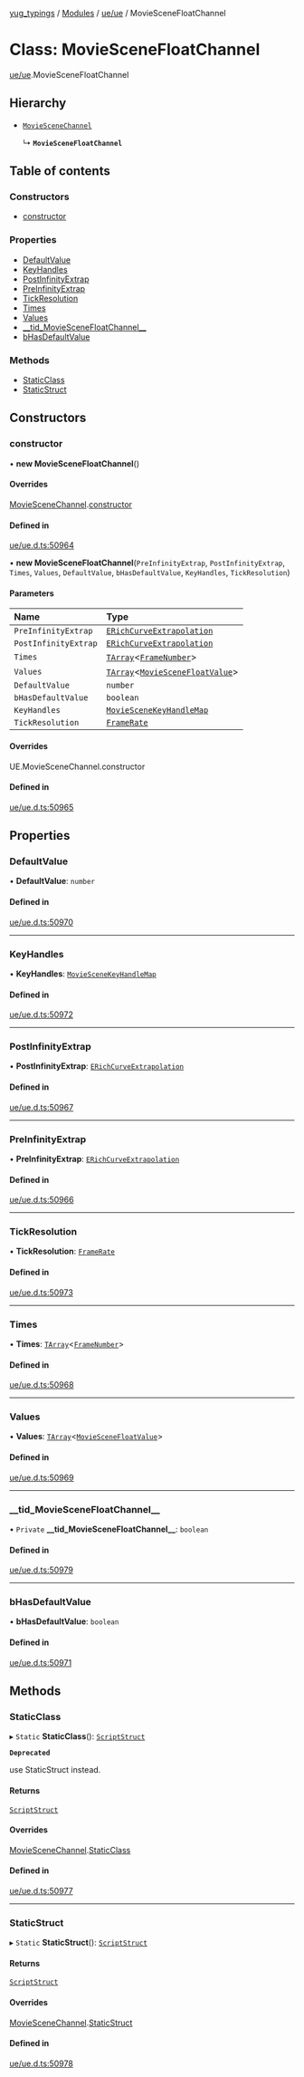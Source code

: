 [yug_typings](../README.md) / [Modules](../modules.md) / [ue/ue](../modules/ue_ue.md) / MovieSceneFloatChannel

# Class: MovieSceneFloatChannel

[ue/ue](../modules/ue_ue.md).MovieSceneFloatChannel

## Hierarchy

- [`MovieSceneChannel`](ue_ue.MovieSceneChannel.md)

  ↳ **`MovieSceneFloatChannel`**

## Table of contents

### Constructors

- [constructor](ue_ue.MovieSceneFloatChannel.md#constructor)

### Properties

- [DefaultValue](ue_ue.MovieSceneFloatChannel.md#defaultvalue)
- [KeyHandles](ue_ue.MovieSceneFloatChannel.md#keyhandles)
- [PostInfinityExtrap](ue_ue.MovieSceneFloatChannel.md#postinfinityextrap)
- [PreInfinityExtrap](ue_ue.MovieSceneFloatChannel.md#preinfinityextrap)
- [TickResolution](ue_ue.MovieSceneFloatChannel.md#tickresolution)
- [Times](ue_ue.MovieSceneFloatChannel.md#times)
- [Values](ue_ue.MovieSceneFloatChannel.md#values)
- [\_\_tid\_MovieSceneFloatChannel\_\_](ue_ue.MovieSceneFloatChannel.md#__tid_moviescenefloatchannel__)
- [bHasDefaultValue](ue_ue.MovieSceneFloatChannel.md#bhasdefaultvalue)

### Methods

- [StaticClass](ue_ue.MovieSceneFloatChannel.md#staticclass)
- [StaticStruct](ue_ue.MovieSceneFloatChannel.md#staticstruct)

## Constructors

### constructor

• **new MovieSceneFloatChannel**()

#### Overrides

[MovieSceneChannel](ue_ue.MovieSceneChannel.md).[constructor](ue_ue.MovieSceneChannel.md#constructor)

#### Defined in

[ue/ue.d.ts:50964](https://github.com/YugMetaverse/yug_typings/blob/25cad34/ue/ue.d.ts#L50964)

• **new MovieSceneFloatChannel**(`PreInfinityExtrap`, `PostInfinityExtrap`, `Times`, `Values`, `DefaultValue`, `bHasDefaultValue`, `KeyHandles`, `TickResolution`)

#### Parameters

| Name | Type |
| :------ | :------ |
| `PreInfinityExtrap` | [`ERichCurveExtrapolation`](../enums/ue_ue.ERichCurveExtrapolation.md) |
| `PostInfinityExtrap` | [`ERichCurveExtrapolation`](../enums/ue_ue.ERichCurveExtrapolation.md) |
| `Times` | [`TArray`](../interfaces/ue_puerts.TArray.md)<[`FrameNumber`](ue_ue.FrameNumber.md)\> |
| `Values` | [`TArray`](../interfaces/ue_puerts.TArray.md)<[`MovieSceneFloatValue`](ue_ue.MovieSceneFloatValue.md)\> |
| `DefaultValue` | `number` |
| `bHasDefaultValue` | `boolean` |
| `KeyHandles` | [`MovieSceneKeyHandleMap`](ue_ue.MovieSceneKeyHandleMap.md) |
| `TickResolution` | [`FrameRate`](ue_ue.FrameRate.md) |

#### Overrides

UE.MovieSceneChannel.constructor

#### Defined in

[ue/ue.d.ts:50965](https://github.com/YugMetaverse/yug_typings/blob/25cad34/ue/ue.d.ts#L50965)

## Properties

### DefaultValue

• **DefaultValue**: `number`

#### Defined in

[ue/ue.d.ts:50970](https://github.com/YugMetaverse/yug_typings/blob/25cad34/ue/ue.d.ts#L50970)

___

### KeyHandles

• **KeyHandles**: [`MovieSceneKeyHandleMap`](ue_ue.MovieSceneKeyHandleMap.md)

#### Defined in

[ue/ue.d.ts:50972](https://github.com/YugMetaverse/yug_typings/blob/25cad34/ue/ue.d.ts#L50972)

___

### PostInfinityExtrap

• **PostInfinityExtrap**: [`ERichCurveExtrapolation`](../enums/ue_ue.ERichCurveExtrapolation.md)

#### Defined in

[ue/ue.d.ts:50967](https://github.com/YugMetaverse/yug_typings/blob/25cad34/ue/ue.d.ts#L50967)

___

### PreInfinityExtrap

• **PreInfinityExtrap**: [`ERichCurveExtrapolation`](../enums/ue_ue.ERichCurveExtrapolation.md)

#### Defined in

[ue/ue.d.ts:50966](https://github.com/YugMetaverse/yug_typings/blob/25cad34/ue/ue.d.ts#L50966)

___

### TickResolution

• **TickResolution**: [`FrameRate`](ue_ue.FrameRate.md)

#### Defined in

[ue/ue.d.ts:50973](https://github.com/YugMetaverse/yug_typings/blob/25cad34/ue/ue.d.ts#L50973)

___

### Times

• **Times**: [`TArray`](../interfaces/ue_puerts.TArray.md)<[`FrameNumber`](ue_ue.FrameNumber.md)\>

#### Defined in

[ue/ue.d.ts:50968](https://github.com/YugMetaverse/yug_typings/blob/25cad34/ue/ue.d.ts#L50968)

___

### Values

• **Values**: [`TArray`](../interfaces/ue_puerts.TArray.md)<[`MovieSceneFloatValue`](ue_ue.MovieSceneFloatValue.md)\>

#### Defined in

[ue/ue.d.ts:50969](https://github.com/YugMetaverse/yug_typings/blob/25cad34/ue/ue.d.ts#L50969)

___

### \_\_tid\_MovieSceneFloatChannel\_\_

• `Private` **\_\_tid\_MovieSceneFloatChannel\_\_**: `boolean`

#### Defined in

[ue/ue.d.ts:50979](https://github.com/YugMetaverse/yug_typings/blob/25cad34/ue/ue.d.ts#L50979)

___

### bHasDefaultValue

• **bHasDefaultValue**: `boolean`

#### Defined in

[ue/ue.d.ts:50971](https://github.com/YugMetaverse/yug_typings/blob/25cad34/ue/ue.d.ts#L50971)

## Methods

### StaticClass

▸ `Static` **StaticClass**(): [`ScriptStruct`](ue_ue.ScriptStruct.md)

**`Deprecated`**

use StaticStruct instead.

#### Returns

[`ScriptStruct`](ue_ue.ScriptStruct.md)

#### Overrides

[MovieSceneChannel](ue_ue.MovieSceneChannel.md).[StaticClass](ue_ue.MovieSceneChannel.md#staticclass)

#### Defined in

[ue/ue.d.ts:50977](https://github.com/YugMetaverse/yug_typings/blob/25cad34/ue/ue.d.ts#L50977)

___

### StaticStruct

▸ `Static` **StaticStruct**(): [`ScriptStruct`](ue_ue.ScriptStruct.md)

#### Returns

[`ScriptStruct`](ue_ue.ScriptStruct.md)

#### Overrides

[MovieSceneChannel](ue_ue.MovieSceneChannel.md).[StaticStruct](ue_ue.MovieSceneChannel.md#staticstruct)

#### Defined in

[ue/ue.d.ts:50978](https://github.com/YugMetaverse/yug_typings/blob/25cad34/ue/ue.d.ts#L50978)
